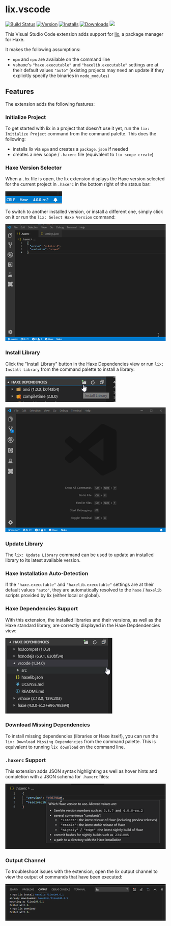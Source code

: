 # lix.vscode

[![Build Status](https://travis-ci.org/lix-pm/lix.vscode.svg?branch=master)](https://travis-ci.org/lix-pm/lix.vscode) [![Version](https://vsmarketplacebadge.apphb.com/version-short/lix.lix.svg)](https://marketplace.visualstudio.com/items?itemName=lix.lix) [![Installs](https://vsmarketplacebadge.apphb.com/installs-short/lix.lix.svg)](https://marketplace.visualstudio.com/items?itemName=lix.lix) [![Downloads](https://vsmarketplacebadge.apphb.com/downloads-short/lix.lix.svg)](https://marketplace.visualstudio.com/items?itemName=lix.lix) [![](https://img.shields.io/discord/162395145352904705.svg?logo=discord)](https://discord.gg/v37ybBR)

This Visual Studio Code extension adds support for [lix](https://github.com/lix-pm), a package manager for Haxe.

It makes the following assumptions:

- `npm` and `npx` are available on the command line
- vshaxe's `"haxe.executable"` and `"haxelib.executable"` settings are at their default values `"auto"` (existing projects may need an update if they explicitly specify the binaries in `node_modules`)

## Features

The extension adds the following features:

### Initialize Project

To get started with lix in a project that doesn't use it yet, run the `lix: Initialize Project` command from the command palette. This does the following:

- installs lix via `npm` and creates a `package.json` if needed
- creates a new scope / `.haxerc` file (equivalent to `lix scope create`)

### Haxe Version Selector

When a `.hx` file is open, the lix extension displays the Haxe version selected for the current project in `.haxerc` in the bottom right of the status bar:

![](images/readme/status-bar.png)

To switch to another installed version, or install a different one, simply click on it or run the `lix: Select Haxe Version` command:

![](images/readme/switch-haxe-version.gif)

### Install Library

Click the "Install Library" button in the Haxe Dependencies view or run `lix: Install Library` from the command palette to install a library:

![](images/readme/install-library-button.png)

![](images/readme/install-library.gif)

### Update Library

The `lix: Update Library` command can be used to update an installed library to its latest available version.

### Haxe Installation Auto-Detection

If the `"haxe.executable"` and `"haxelib.executable"` settings are at their default values `"auto"`, they are automatically resolved to the `haxe` / `haxelib` scripts provided by lix (either local or global).

### Haxe Dependencies Support

With this extension, the installed libraries and their versions, as well as the Haxe standard library, are correctly displayed in the Haxe Depdendencies view:

![](images/readme/haxe-dependencies.png)

### Download Missing Dependencies

To install missing dependencies (libraries or Haxe itself), you can run the `lix: Download Missing Dependencies` from the command palette. This is equivalent to running `lix download` on the command line.

### `.haxerc` Support

This extension adds JSON syntax highlighting as well as hover hints and completion with a JSON schema for `.haxerc` files:

![](images/readme/haxerc-support.png)

### Output Channel

To troubleshoot issues with the extension, open the lix output channel to view the output of commands that have been executed:

![](images/readme/output-channel.png)
